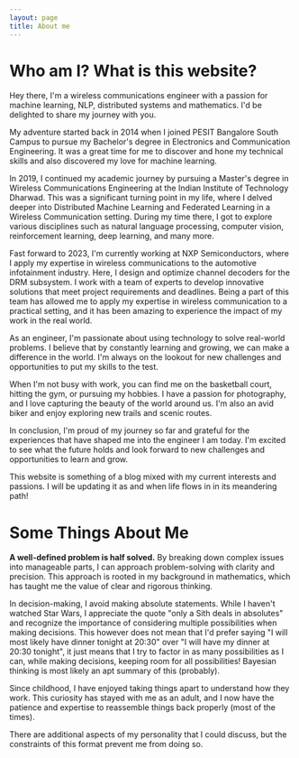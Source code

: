 ```yaml
---
layout: page
title: About me
---
```

# Who am I? What is this website?
Hey there, I'm a wireless communications engineer with a passion for machine learning, NLP, distributed systems and mathematics. I'd be delighted to share my journey with you.

My adventure started back in 2014 when I joined PESIT Bangalore South Campus to pursue my Bachelor's degree in Electronics and Communication Engineering. It was a great time for me to discover and hone my technical skills and also discovered my love for machine learning.

In 2019, I continued my academic journey by pursuing a Master's degree in Wireless Communications Engineering at the Indian Institute of Technology Dharwad. This was a significant turning point in my life, where I delved deeper into Distributed Machine Learning and Federated Learning in a Wireless Communication setting. During my time there, I got to explore various disciplines such as natural language processing, computer vision, reinforcement learning, deep learning, and many more.

Fast forward to 2023, I'm currently working at NXP Semiconductors, where I apply my expertise in wireless communications to the automotive infotainment industry. Here, I design and optimize channel decoders for the DRM subsystem. I work with a team of experts to develop innovative solutions that meet project requirements and deadlines. Being a part of this team has allowed me to apply my expertise in wireless communication to a practical setting, and it has been amazing to experience the impact of my work in the real world.

As an engineer, I'm passionate about using technology to solve real-world problems. I believe that by constantly learning and growing, we can make a difference in the world. I'm always on the lookout for new challenges and opportunities to put my skills to the test.

When I'm not busy with work, you can find me on the basketball court, hitting the gym, or pursuing my hobbies. I have a passion for photography, and I love capturing the beauty of the world around us. I'm also an avid biker and enjoy exploring new trails and scenic routes.

In conclusion, I'm proud of my journey so far and grateful for the experiences that have shaped me into the engineer I am today. I'm excited to see what the future holds and look forward to new challenges and opportunities to learn and grow.

This website is something of a blog mixed with my current interests and passions. I will be updating it as and when life flows in in its meandering path!


# Some Things About Me
<strong>A well-defined problem is half solved.</strong>  By breaking down complex issues into manageable parts, I can approach problem-solving with clarity and precision. This approach is rooted in my background in mathematics, which has taught me the value of clear and rigorous thinking.

In decision-making, I avoid making absolute statements. While I haven't watched Star Wars, I appreciate the quote "only a Sith deals in absolutes" and recognize the importance of considering multiple possibilities when making decisions. This however does not mean that I'd prefer saying "I will most likely have dinner tonight at 20:30" over "I will have my dinner at 20:30 tonight", it just means that I try to factor in as many possibilities as I can, while making decisions, keeping room for all possibilities! Bayesian thinking is most likely an apt summary of this (probably).

Since childhood, I have enjoyed taking things apart to understand how they work. This curiosity has stayed with me as an adult, and I now have the patience and expertise to reassemble things back properly (most of the times).

There are additional aspects of my personality that I could discuss, but the constraints of this format prevent me from doing so.